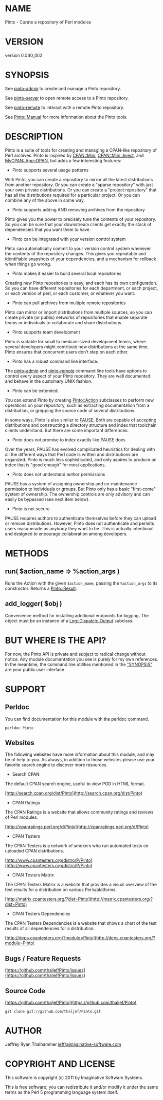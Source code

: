 # NAME

Pinto - Curate a repository of Perl modules

# VERSION

version 0.040_002

# SYNOPSIS

See [pinto-admin](http://search.cpan.org/perldoc?pinto-admin) to create and manage a Pinto repository.

See [pinto-server](http://search.cpan.org/perldoc?pinto-server) to open remote access to a Pinto repository.

See [pinto-remote](http://search.cpan.org/perldoc?pinto-remote) to interact with a remote Pinto repository.

See [Pinto::Manual](http://search.cpan.org/perldoc?Pinto::Manual) for more information about the Pinto tools.

# DESCRIPTION

Pinto is a suite of tools for creating and managing a CPAN-like
repository of Perl archives.  Pinto is inspired by [CPAN::Mini](http://search.cpan.org/perldoc?CPAN::Mini),
[CPAN::Mini::Inject](http://search.cpan.org/perldoc?CPAN::Mini::Inject), and [MyCPAN::App::DPAN](http://search.cpan.org/perldoc?MyCPAN::App::DPAN), but adds a few
interesting features:

- Pinto supports several usage patterns

With Pinto, you can create a repository to mirror all the latest
distributions from another repository.  Or you can create a "sparse
repository" with just your own private distributions.  Or you can
create a "project repository" that has all the distributions required
for a particular project.  Or you can combine any of the above in some
way.

- Pinto supports adding AND removing archives from the repository

Pinto gives you the power to precisely tune the contents of your
repository.  So you can be sure that your downstream clients get
exactly the stack of dependencies that you want them to have.

- Pinto can be integrated with your version control system

Pinto can automatically commit to your version control system whenever
the contents of the repository changes.  This gives you repeatable and
identifiable snapshots of your dependencies, and a mechanism for
rollback when things go wrong.

- Pinto makes it easier to build several local repositories

Creating new Pinto repositories is easy, and each has its own
configuration.  So you can have different repositories for each
department, or each project, or each version of perl, or each
customer, or whatever you want.

- Pinto can pull archives from multiple remote repositories

Pinto can mirror or import distributions from multiple sources, so you
can create private (or public) networks of repositories that enable
separate teams or individuals to collaborate and share distributions.

- Pinto supports team development

Pinto is suitable for small to medium-sized development teams, where
several developers might contribute new distributions at the same
time.  Pinto ensures that concurrent users don't step on each other.

- Pinto has a robust command line interface.

The [pinto-admin](http://search.cpan.org/perldoc?pinto-admin) and [pinto-remote](http://search.cpan.org/perldoc?pinto-remote) command line tools have options
to control every aspect of your Pinto repository.  They are well
documented and behave in the customary UNIX fashion.

- Pinto can be extended.

You can extend Pinto by creating [Pinto::Action](http://search.cpan.org/perldoc?Pinto::Action) subclasses to
perform new operations on your repository, such as extracting
documentation from a distribution, or grepping the source code of
several distributions.

In some ways, Pinto is also similar to [PAUSE](http://pause.perl.org).
Both are capable of accepting distributions and constructing a
directory structure and index that toolchain clients understand.  But
there are some important differences:

- Pinto does not promise to index exactly like PAUSE does

Over the years, PAUSE has evolved complicated heuristics for dealing
with all the different ways that Perl code is written and
distributions are organized.  Pinto is much less sophisticated, and
only aspires to produce an index that is "good enough" for most
applications.

- Pinto does not understand author permissions

PAUSE has a system of assigning ownership and co-maintenance
permission to individuals or groups.  But Pinto only has a basic
"first-come" system of ownership.  The ownership controls are only
advisory and can easily be bypassed (see next item below).

- Pinto is not secure

PAUSE requires authors to authenticate themselves before they can
upload or remove distributions.  However, Pinto does not authenticate
and permits users masquerade as anybody they want to be.  This is
actually intentional and designed to encourage collaboration among
developers.

# METHODS

## run( $action_name => %action_args )

Runs the Action with the given `$action_name`, passing the
`%action_args` to its constructor.  Returns a [Pinto::Result](http://search.cpan.org/perldoc?Pinto::Result).

## add_logger( $obj )

Convenience method for installing additional endpoints for logging.
The object must be an instance of a [Log::Dispatch::Output](http://search.cpan.org/perldoc?Log::Dispatch::Output) subclass.

# BUT WHERE IS THE API?

For now, the Pinto API is private and subject to radical change
without notice.  Any module documentation you see is purely for my own
references.  In the meantime, the command line utilities mentioned in
the ["SYNOPSIS"](#SYNOPSIS) are your public user interface.

# SUPPORT

## Perldoc

You can find documentation for this module with the perldoc command.

    perldoc Pinto

## Websites

The following websites have more information about this module, and may be of help to you. As always,
in addition to those websites please use your favorite search engine to discover more resources.

- Search CPAN

The default CPAN search engine, useful to view POD in HTML format.

[http://search.cpan.org/dist/Pinto](http://search.cpan.org/dist/Pinto)

- CPAN Ratings

The CPAN Ratings is a website that allows community ratings and reviews of Perl modules.

[http://cpanratings.perl.org/d/Pinto](http://cpanratings.perl.org/d/Pinto)

- CPAN Testers

The CPAN Testers is a network of smokers who run automated tests on uploaded CPAN distributions.

[http://www.cpantesters.org/distro/P/Pinto](http://www.cpantesters.org/distro/P/Pinto)

- CPAN Testers Matrix

The CPAN Testers Matrix is a website that provides a visual overview of the test results for a distribution on various Perls/platforms.

[http://matrix.cpantesters.org/?dist=Pinto](http://matrix.cpantesters.org/?dist=Pinto)

- CPAN Testers Dependencies

The CPAN Testers Dependencies is a website that shows a chart of the test results of all dependencies for a distribution.

[http://deps.cpantesters.org/?module=Pinto](http://deps.cpantesters.org/?module=Pinto)

## Bugs / Feature Requests

[https://github.com/thaljef/Pinto/issues](https://github.com/thaljef/Pinto/issues)

## Source Code



[https://github.com/thaljef/Pinto](https://github.com/thaljef/Pinto)

    git clone git://github.com/thaljef/Pinto.git

# AUTHOR

Jeffrey Ryan Thalhammer <jeff@imaginative-software.com>

# COPYRIGHT AND LICENSE

This software is copyright (c) 2011 by Imaginative Software Systems.

This is free software; you can redistribute it and/or modify it under
the same terms as the Perl 5 programming language system itself.